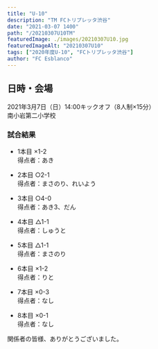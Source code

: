 ```yaml
---
title: "U-10"
description: "TM FCトリプレッタ渋谷"
date: "2021-03-07 1400"
path: "/20210307U10TM"
featuredImage: ./images/20210307U10.jpg
featuredImageAlt: "20210307U10"
tags: ["2020年度U-10", "FCトリプレッタ渋谷"]
author: "FC Esblanco"
---
```


## 日時・会場

2021年3月7日（日）14:00キックオフ（8人制×15分）  
南小岩第二小学校

### 試合結果

* 1本目
×1-2  
得点者：あき

* 2本目
○2-1  
得点者：まさのり、れいよう

* 3本目
○4-0  
得点者：あき3、だん

* 4本目
△1-1  
得点者：しゅうと

* 5本目
△1-1  
得点者：まさのり

* 6本目
×1-2  
得点者：りと

* 7本目
×0-3  
得点者：なし

* 8本目
×0-1  
得点者：なし

関係者の皆様、ありがとうございました。

